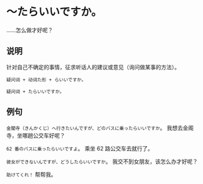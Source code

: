 # ～たらいいですか。

......怎么做才好呢？

## 说明

针对自己不确定的事情，征求听话人的建议或意见（询问做某事的方法）。

`疑问词 + 动词た形 + らいいですか。`

`疑问词 + たらいいですか。`

## 例句

`金閣寺（きんかくじ）へ行きたいんですが、どのバスに乗ったらいいですか`。 我想去金阁寺，坐哪趟公交车好呢？

`62 番のバスに乗ったらいいですよ`。 乘坐 62 路公交车去就行了。

`彼女ができないんですが、どうしたらいいですか`。 我交不到女朋友，该怎么办才好呢？

`助けてくれ！` 帮帮我。
